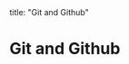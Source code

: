 <frontmatter>
title: "Git and Github"
</frontmatter>

<link rel="stylesheet" href="{{baseUrl}}/css/textbook.css">

<div class="website-content">

# Git and Github

<div id="main">

<include src="init/embed.md" />
<include src="commit/embed.md" />
<include src="ignore/embed.md" />
<include src="tag/embed.md" />
<include src="checkout/embed.md" />
<include src="stash/embed.md" />
<include src="clone/embed.md" />
<include src="pull/embed.md" />
<include src="push/embed.md" />
<include src="branch/embed.md" />
<include src="mergeConflicts/embed.md" />
<include src="createPRs/embed.md" />
<include src="managePRs/embed.md" />
<include src="forkingWorkflow/embed.md" />

</div>

</div>
